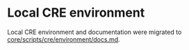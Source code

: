 # Local CRE environment

Local CRE environment and documentation were migrated to [core/scripts/cre/environment/docs.md](../../../../../core/scripts/cre/environment/docs.md).